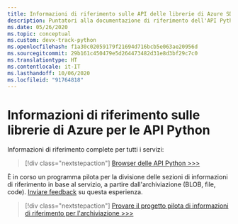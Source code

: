 ```yaml
---
title: Informazioni di riferimento sulle API delle librerie di Azure SDK - Python
description: Puntatori alla documentazione di riferimento dell'API Python
ms.date: 05/26/2020
ms.topic: conceptual
ms.custom: devx-track-python
ms.openlocfilehash: f1a30c02059179f21694d716bcb5e063ae20956d
ms.sourcegitcommit: 29b161c450479e5d264473482d31e8d3bf29c7c0
ms.translationtype: HT
ms.contentlocale: it-IT
ms.lasthandoff: 10/06/2020
ms.locfileid: "91764818"
---
```

# <a name="azure-libraries-for-python-api-reference"></a>Informazioni di riferimento sulle librerie di Azure per le API Python

Informazioni di riferimento complete per tutti i servizi:

> [!div class="nextstepaction"]
> [Browser delle API Python >>>](/python/api/)

È in corso un programma pilota per la divisione delle sezioni di informazioni di riferimento in base al servizio, a partire dall'archiviazione (BLOB, file, code). [Inviare feedback][1] su questa esperienza.

> [!div class="nextstepaction"]
> [Provare il progetto pilota di informazioni di riferimento per l'archiviazione >>>](/azure/developer/python/sdk/storage/overview)

[1]: https://github.com/MicrosoftDocs/azure-dev-docs/issues/new?title=&body=%0A%0A%5BEnter%20feedback%20here%5D%0A%0A%0A---%0A%23%23%23%23%20Document%20Details%0A%0A%E2%9A%A0%20*Do%20not%20edit%20this%20section.%20It%20is%20required%20for%20docs.microsoft.com%20%E2%9E%9F%20GitHub%20issue%20linking.*%0A%0A*%20ID%3A%20635f9d09-6ee3-183b-18a6-ef04dab435f5%0A*%20Version%20Independent%20ID%3A%201ff481e1-c4b2-af8b-0489-1f01a2ca3beb%0A*%20Content%3A%20%5BAzure%20SDK%20library%20API%20reference%20-%20Python%5D(https%3A%2F%2Fdocs.microsoft.com%2Fen-us%2Fazure%2Fdeveloper%2Fpython%2Fsdk-library-api-reference)%0A*%20Content%20Source%3A%20%5Barticles%2Fpython%2Fsdk-library-api-reference.md%5D(https%3A%2F%2Fgithub.com%2FMicrosoftDocs%2Fazure-dev-docs%2Fblob%2Fmaster%2Farticles%2Fpython%2Fsdk-library-api-reference.md)%0A*%20Product%3A%20**azure-python**%0A*%20GitHub%20Login%3A%20%40kraigb%0A*%20Microsoft%20Alias%3A%20**kraigb**
